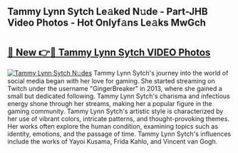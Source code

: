 ## Tammy Lynn Sytch Le𝚊ked N𝚞de - Part-JHB Video Photos - Hot Onlyf𝚊ns Le𝚊ks MwGch

# <h2><a href="http://ab94374.deff.icu/?id=Tammy+Lynn+Sytch">🔗 New 👉🔴 Tammy Lynn Sytch VIDEO Photos</a></h2>

[![Tammy Lynn Sytch N𝚞des](https://i.imgur.com/rIISA9y.gif)](http://ab94374.deff.icu/?id=Tammy+Lynn+Sytch)
Tammy Lynn Sytch's journey into the world of social media began with her love for gaming. She started streaming on Twitch under the username "GingerBreaker" in 2013, where she gained a small but dedicated following. Tammy Lynn Sytch's charisma and infectious energy shone through her streams, making her a popular figure in the gaming community. Tammy Lynn Sytch's artistic style is characterized by her use of vibrant colors, intricate patterns, and thought-provoking themes. Her works often explore the human condition, examining topics such as identity, emotions, and the passage of time. Tammy Lynn Sytch's influences include the works of Yayoi Kusama, Frida Kahlo, and Vincent van Gogh.
